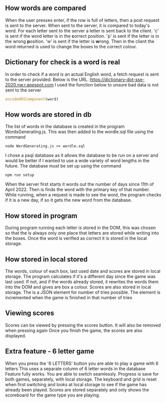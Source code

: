 ## How words are compared
When the user presses enter, if the row is full of letters, then a post request is sent to the server.
When sent to the server, it is compared to today's word. For each letter sent to the server a letter is sent back to the client. 'c' is sent if the word letter is in the **c**orrect position. 'p' is sent if the letter is in the wrong **p**osition. 'w' is sent if the letter is **w**rong.
Then in the client the word returned is used to change the boxes to the correct colour.

## Dictionary for check is a word is real
In order to check if a word is an actual English word, a fetch request is sent to the server provided.
Below is the URL.
https://dictionary-dot-sse-2020.nw.r.appspot.com
I used the function below to unsure bad data is not sent to the server
```js
encodeURIComponent(word)
```

## How words are stored in db
The list of words in the database is created in the program WordsGenerating.js. This was then added to the wordle.sql file using the command 
```shell
node WordGenerating.js >> wordle.sql
```
I chose a psql database as it allows the database to be run on a server and would be better if I wanted to use a wide variety of word lengths in the future.
The database must be set up using the command 
```shell
npm run setup
```
When the server first starts it words out the number of days since 11th of April 2022. Then is finds the word with the primary key of that number.
While running, when a request is made to see the word, the program checks if it is a new day, if so it gets the new word from the database.

## How stored in program
During program running each letter is stored in the DOM, this was chosen so that the is always only one place that letters are stored while writing into the boxes.
Once the word is verified as correct it is stored in the local storage.

## How stored in local stored
The words, colour of each box, last used date and scores are stored in local storage.
The program calculates if it's a different day since the game was last used.
If not, and if the words already stored, it rewrites the words them into the DOM and gives are box a colour.
Scores are also stored in local storage. The is a JSON element for number of tries possible. The element is incremented when the game is finished in that number of tries

## Viewing scores
Scores can be viewed by pressing the scores button.
It will also be removed when pressing again
Once you finish the game, the scores are also displayed.

## Extra feature - 6 letter game
When you press the '6 LETTERS' button you are able to play a game with 6 letters
This uses a separate column of 6 letter words in the database
Feature fully works. You are able to switch seamlessly. Progress is save for both games, separately, with local storage. The keyboard and grid is reset when first switching and looks at local storage to see if the game has already been played.
Scores are stored separately and only shows the scoreboard for the game type you are playing.